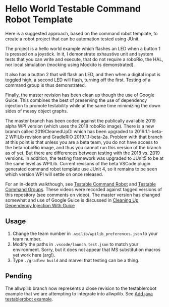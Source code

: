 # Hello World Testable Command Robot Template
Here is a suggested approach, based on the command robot template, to create a robot project that can be automation tested using JUnit.

The project is a hello world example which flashes an LED when a button 1 is pressed on a joystick.
In it, I demonstrate exhaustive unit and system tests that you can write and execute, that do
not require a roboRio, the HAL, nor local simulation (mocking using Mockito is demonstrated).

It also has a button 2 that will flash an LED, and then when a digital input is toggled high, a
second LED will flash, turning off the first. Testing of a command group is thus demonstrated.

Finally, the master revision has been clean up though the use of Google Guice. This combines the best of preserving the use of dependency injection to promote testability while at the same time minimizing the down sides of messy object graphs.

The master branch has been coded against the publically available 2019 alpha WPI version (which uses the 2018 roboRio image). There is a new branch called 2019CleanedUpDI which has been upgraded to 2019.1.1-beta-2 WPILib revision and GradleRIO 2019.1.1-beta-2a. Problem with that branch at this point is that unless you are a beta team, you do not have access to the beta roboRio image, and thus you cannot run this version of the branch as of yet. But there are differences between testing with the 2018 vs. 2019 versions.
In addition, the testing framework was upgraded to JUnit5 to be at the same level as WPILib. Current revisons of the beta VSCode plugin generated command robot template
use JUnit 4, so it remains to be seen which version WPI will settle on once released.

For an in-depth walkthough, see [Testable Command Robot](https://www.youtube.com/watch?v=rbSPkhAgLk0) and [Testable Command Groups](https://www.youtube.com/watch?v=DusNuZwCGAM). These videos were recorded against tagged versions of this repository (see comments on video). The master version has changed somewhat and use of Google Guice is discussed in [Cleaning Up Dependency Injection With Guice](https://www.youtube.com/watch?v=QSOkuEqTuSg) 

## Usage
1. Change the team number in ```.wpilib/wpilib_preferences.json``` to your team number.
2. Modify the paths in ```.vscode/launch.test.json``` to match your environment. Sorry, but it does not appear that
MS substitution macros yet work here (arg!).
3. Type ```./gradlew build``` and marvel that testing can be a thing.

## Pending
The allwpilib branch now represents a close revision to the testablerobot example that we are attempting to integrate into allwpilib. See [Add java testablerobot example](https://github.com/wpilibsuite/allwpilib/pull/1461).
